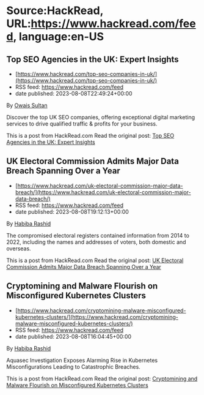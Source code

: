 # Source:HackRead, URL:https://www.hackread.com/feed, language:en-US

## Top SEO Agencies in the UK: Expert Insights
 - [https://www.hackread.com/top-seo-companies-in-uk/](https://www.hackread.com/top-seo-companies-in-uk/)
 - RSS feed: https://www.hackread.com/feed
 - date published: 2023-08-08T22:49:24+00:00

<p>By <a href="https://www.hackread.com/author/owais/" rel="nofollow">Owais Sultan</a></p>
<p>Discover the top UK SEO companies, offering exceptional digital marketing services to drive qualified traffic &#038; profits for your business.</p>
<p>This is a post from HackRead.com Read the original post: <a href="https://www.hackread.com/top-seo-companies-in-uk/" rel="nofollow">Top SEO Agencies in the UK: Expert Insights</a></p>

## UK Electoral Commission Admits Major Data Breach Spanning Over a Year
 - [https://www.hackread.com/uk-electoral-commission-major-data-breach/](https://www.hackread.com/uk-electoral-commission-major-data-breach/)
 - RSS feed: https://www.hackread.com/feed
 - date published: 2023-08-08T19:12:13+00:00

<p>By <a href="https://www.hackread.com/author/habiba/" rel="nofollow">Habiba Rashid</a></p>
<p>The compromised electoral registers contained information from 2014 to 2022, including the names and addresses of voters, both domestic and overseas.</p>
<p>This is a post from HackRead.com Read the original post: <a href="https://www.hackread.com/uk-electoral-commission-major-data-breach/" rel="nofollow">UK Electoral Commission Admits Major Data Breach Spanning Over a Year</a></p>

## Cryptomining and Malware Flourish on Misconfigured Kubernetes Clusters
 - [https://www.hackread.com/cryptomining-malware-misconfigured-kubernetes-clusters/](https://www.hackread.com/cryptomining-malware-misconfigured-kubernetes-clusters/)
 - RSS feed: https://www.hackread.com/feed
 - date published: 2023-08-08T16:04:45+00:00

<p>By <a href="https://www.hackread.com/author/habiba/" rel="nofollow">Habiba Rashid</a></p>
<p>Aquasec Investigation Exposes Alarming Rise in Kubernetes Misconfigurations Leading to Catastrophic Breaches.</p>
<p>This is a post from HackRead.com Read the original post: <a href="https://www.hackread.com/cryptomining-malware-misconfigured-kubernetes-clusters/" rel="nofollow">Cryptomining and Malware Flourish on Misconfigured Kubernetes Clusters</a></p>

